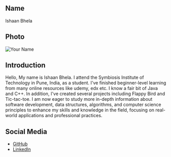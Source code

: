 ## Name
Ishaan Bhela

## Photo
![Your Name](https://avatars.githubusercontent.com/u/79138066?v=4)

## Introduction
Hello, My name is Ishaan Bhela. I attend the Symbiosis Institute of Technology in Pune, India, as a student. I've finished beginner-level learning from many online resources like udemy, edx etc. I know a fair bit of Java and C++. In addition, I've created several projects including Flappy Bird and Tic-tac-toe.
I am now eager to study more in-depth information about software development, data structures, algorithms, and computer science principles to enhance my skills and knowledge in the field, focusing on real-world applications and professional practices.

## Social Media
- [GitHub](https://github.com/Ishaan453)
- [LinkedIn](https://www.linkedin.com/in/ishaan-bhela-93879b21a)